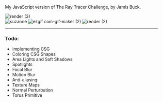 My JavaScript version of The Ray Tracer Challenge, by Jamis Buck.

![render (3)](https://user-images.githubusercontent.com/6090596/201436220-d6e01292-9f49-4ec4-9e00-d92516a7beb4.png)<br/>
![suzanne](https://user-images.githubusercontent.com/6090596/201324979-dc5ca9dc-a460-41a1-bf58-0da4054a46a6.jpg)
![ezgif com-gif-maker (2)](https://user-images.githubusercontent.com/6090596/201357616-9cbcede6-d0b1-4e92-8f75-f5af8b97a287.gif)
![render (2)](https://user-images.githubusercontent.com/6090596/201433282-5f16a1c8-6bd1-44fc-9930-fd84a55b40ea.png)

___

### Todo:

  - Implementing CSG
  - Coloring CSG Shapes
  - Area Lights and Soft Shadows
  - Spotlights
  - Focal Blur
  - Motion Blur
  - Anti-aliasing
  - Texture Maps
  - Normal Perturbation
  - Torus Primitive
